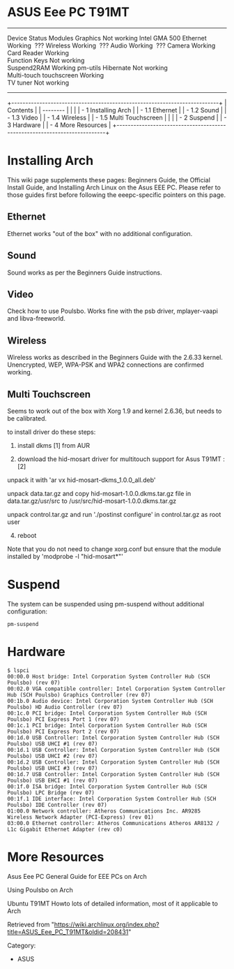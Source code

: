 ASUS Eee PC T91MT
=================

  ------------------------- ------------- ---------------
  Device                    Status        Modules
  Graphics                  Not working   Intel GMA 500
  Ethernet                  Working        ???
  Wireless                  Working        ???
  Audio                     Working        ???
  Camera                    Working       
  Card Reader               Working       
  Function Keys             Not working   
  Suspend2RAM               Working       pm-utils
  Hibernate                 Not working   
  Multi-touch touchscreen   Working       
  TV tuner                  Not working   
  ------------------------- ------------- ---------------

+--------------------------------------------------------------------------+
| Contents                                                                 |
| --------                                                                 |
|                                                                          |
| -   1 Installing Arch                                                    |
|     -   1.1 Ethernet                                                     |
|     -   1.2 Sound                                                        |
|     -   1.3 Video                                                        |
|     -   1.4 Wireless                                                     |
|     -   1.5 Multi Touchscreen                                            |
|                                                                          |
| -   2 Suspend                                                            |
| -   3 Hardware                                                           |
| -   4 More Resources                                                     |
+--------------------------------------------------------------------------+

Installing Arch
===============

This wiki page supplements these pages: Beginners Guide, the Official
Install Guide, and Installing Arch Linux on the Asus EEE PC. Please
refer to those guides first before following the eeepc-specific pointers
on this page.

Ethernet
--------

Ethernet works "out of the box" with no additional configuration.

Sound
-----

Sound works as per the Beginners Guide instructions.

Video
-----

Check how to use Poulsbo. Works fine with the psb driver, mplayer-vaapi
and libva-freeworld.

Wireless
--------

Wireless works as described in the Beginners Guide with the 2.6.33
kernel. Unencrypted, WEP, WPA-PSK and WPA2 connections are confirmed
working.

Multi Touchscreen
-----------------

Seems to work out of the box with Xorg 1.9 and kernel 2.6.36, but needs
to be calibrated.

  
 to install driver do these steps:

1. install dkms [1] from AUR

2. download the hid-mosart driver for multitouch support for Asus
T91MT : [2]

unpack it with 'ar vx hid-mosart-dkms_1.0.0_all.deb'

unpack data.tar.gz and copy hid-mosart-1.0.0.dkms.tar.gz file in
data.tar.gz/usr/src to /usr/src/hid-mosart-1.0.0.dkms.tar.gz

unpack control.tar.gz and run './postinst configure' in control.tar.gz
as root user

4. reboot

Note that you do not need to change xorg.conf but ensure that the module
installed by 'modprobe -l "hid-mosart*"'

Suspend
=======

The system can be suspended using pm-suspend without additional
configuration:

    pm-suspend

Hardware
========

    $ lspci
    00:00.0 Host bridge: Intel Corporation System Controller Hub (SCH Poulsbo) (rev 07)
    00:02.0 VGA compatible controller: Intel Corporation System Controller Hub (SCH Poulsbo) Graphics Controller (rev 07)
    00:1b.0 Audio device: Intel Corporation System Controller Hub (SCH Poulsbo) HD Audio Controller (rev 07)
    00:1c.0 PCI bridge: Intel Corporation System Controller Hub (SCH Poulsbo) PCI Express Port 1 (rev 07)
    00:1c.1 PCI bridge: Intel Corporation System Controller Hub (SCH Poulsbo) PCI Express Port 2 (rev 07)
    00:1d.0 USB Controller: Intel Corporation System Controller Hub (SCH Poulsbo) USB UHCI #1 (rev 07)
    00:1d.1 USB Controller: Intel Corporation System Controller Hub (SCH Poulsbo) USB UHCI #2 (rev 07)
    00:1d.2 USB Controller: Intel Corporation System Controller Hub (SCH Poulsbo) USB UHCI #3 (rev 07)
    00:1d.7 USB Controller: Intel Corporation System Controller Hub (SCH Poulsbo) USB EHCI #1 (rev 07)
    00:1f.0 ISA bridge: Intel Corporation System Controller Hub (SCH Poulsbo) LPC Bridge (rev 07)
    00:1f.1 IDE interface: Intel Corporation System Controller Hub (SCH Poulsbo) IDE Controller (rev 07)
    01:00.0 Network controller: Atheros Communications Inc. AR9285 Wireless Network Adapter (PCI-Express) (rev 01)
    03:00.0 Ethernet controller: Atheros Communications Atheros AR8132 / L1c Gigabit Ethernet Adapter (rev c0)

More Resources
==============

Asus Eee PC General Guide for EEE PCs on Arch

Using Poulsbo on Arch

Ubuntu T91MT Howto lots of detailed information, most of it applicable
to Arch

Retrieved from
"https://wiki.archlinux.org/index.php?title=ASUS_Eee_PC_T91MT&oldid=208431"

Category:

-   ASUS
